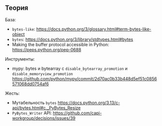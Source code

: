 ## Теория

База:
- `bytes-like`: https://docs.python.org/3/glossary.html#term-bytes-like-object
- `bytes`: https://docs.python.org/3/library/stdtypes.html#bytes
- Making the buffer protocol accessible in Python: https://peps.python.org/pep-0688

Инструменты:
- mypy: bytes и bytearray c `disable_bytearray_promotion` и `disable_memoryview_promotion` https://github.com/python/mypy/commit/2d70ac0b33b448d5ef51c0856571068dd0754af6

Жесть:
- Мутабельность `bytes` https://docs.python.org/3.13/c-api/bytes.html#c._PyBytes_Resize
- `PyBytes_Writer` API: https://github.com/capi-workgroup/decisions/issues/39
